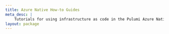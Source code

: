 ```yaml
---
title: Azure Native How-to Guides
meta_desc: |
    Tutorials for using infrastructure as code in the Pulumi Azure Native package
layout: package
---
```

